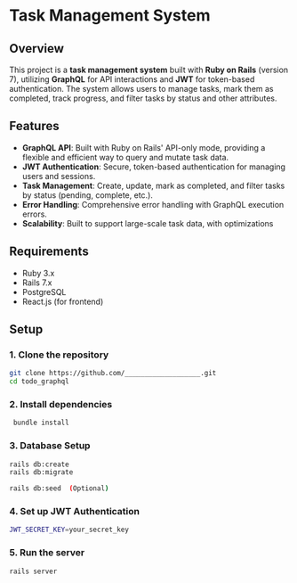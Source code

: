 # Task Management System

## Overview

This project is a **task management system** built with **Ruby on Rails** (version 7), utilizing **GraphQL** for API interactions and **JWT** for token-based authentication. The system allows users to manage tasks, mark them as completed, track progress, and filter tasks by status and other attributes.

## Features

- **GraphQL API**: Built with Ruby on Rails' API-only mode, providing a flexible and efficient way to query and mutate task data.
- **JWT Authentication**: Secure, token-based authentication for managing users and sessions.
- **Task Management**: Create, update, mark as completed, and filter tasks by status (pending, complete, etc.).
- **Error Handling**: Comprehensive error handling with GraphQL execution errors.
- **Scalability**: Built to support large-scale task data, with optimizations

## Requirements

- Ruby 3.x
- Rails 7.x
- PostgreSQL
- React.js (for frontend)

## Setup

### 1. Clone the repository

```bash
git clone https://github.com/___________________.git
cd todo_graphql
```

### 2. Install dependencies

```bash
 bundle install
```

### 3. Database Setup

```bash
rails db:create
rails db:migrate

rails db:seed  (Optional)
```

### 4. Set up JWT Authentication

```bash
JWT_SECRET_KEY=your_secret_key
```

### 5. Run the server

```bash
rails server
```
